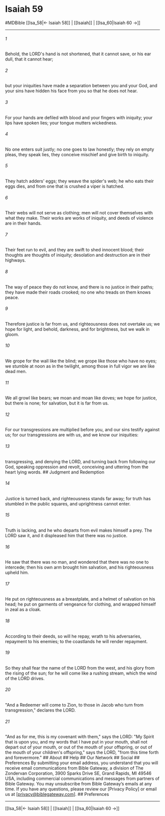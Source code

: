 # Isaiah 59
#MDBible
[[Isa_58|← Isaiah 58]] | [[Isaiah]] | [[Isa_60|Isaiah 60 →]]

***






###### 1 


Behold, the LORD's hand is not shortened, that it cannot save, or his ear dull, that it cannot hear; 





###### 2 


but your iniquities have made a separation between you and your God, and your sins have hidden his face from you so that he does not hear. 





###### 3 


For your hands are defiled with blood and your fingers with iniquity; your lips have spoken lies; your tongue mutters wickedness. 





###### 4 


No one enters suit justly; no one goes to law honestly; they rely on empty pleas, they speak lies, they conceive mischief and give birth to iniquity. 





###### 5 


They hatch adders' eggs; they weave the spider's web; he who eats their eggs dies, and from one that is crushed a viper is hatched. 





###### 6 


Their webs will not serve as clothing; men will not cover themselves with what they make. Their works are works of iniquity, and deeds of violence are in their hands. 





###### 7 


Their feet run to evil, and they are swift to shed innocent blood; their thoughts are thoughts of iniquity; desolation and destruction are in their highways. 





###### 8 


The way of peace they do not know, and there is no justice in their paths; they have made their roads crooked; no one who treads on them knows peace. 





###### 9 


Therefore justice is far from us, and righteousness does not overtake us; we hope for light, and behold, darkness, and for brightness, but we walk in gloom. 





###### 10 


We grope for the wall like the blind; we grope like those who have no eyes; we stumble at noon as in the twilight, among those in full vigor we are like dead men. 





###### 11 


We all growl like bears; we moan and moan like doves; we hope for justice, but there is none; for salvation, but it is far from us. 





###### 12 


For our transgressions are multiplied before you, and our sins testify against us; for our transgressions are with us, and we know our iniquities: 





###### 13 


transgressing, and denying the LORD, and turning back from following our God, speaking oppression and revolt, conceiving and uttering from the heart lying words. ## Judgment and Redemption 





###### 14 


Justice is turned back, and righteousness stands far away; for truth has stumbled in the public squares, and uprightness cannot enter. 





###### 15 


Truth is lacking, and he who departs from evil makes himself a prey. The LORD saw it, and it displeased him that there was no justice. 





###### 16 


He saw that there was no man, and wondered that there was no one to intercede; then his own arm brought him salvation, and his righteousness upheld him. 





###### 17 


He put on righteousness as a breastplate, and a helmet of salvation on his head; he put on garments of vengeance for clothing, and wrapped himself in zeal as a cloak. 





###### 18 


According to their deeds, so will he repay, wrath to his adversaries, repayment to his enemies; to the coastlands he will render repayment. 





###### 19 


So they shall fear the name of the LORD from the west, and his glory from the rising of the sun; for he will come like a rushing stream, which the wind of the LORD drives. 





###### 20 


"And a Redeemer will come to Zion, to those in Jacob who turn from transgression," declares the LORD. 





###### 21 


"And as for me, this is my covenant with them," says the LORD: "My Spirit that is upon you, and my words that I have put in your mouth, shall not depart out of your mouth, or out of the mouth of your offspring, or out of the mouth of your children's offspring," says the LORD, "from this time forth and forevermore." ## About ## Help ## Our Network ## Social ## Preferences By submitting your email address, you understand that you will receive email communications from Bible Gateway, a division of The Zondervan Corporation, 3900 Sparks Drive SE, Grand Rapids, MI 49546 USA, including commercial communications and messages from partners of Bible Gateway. You may unsubscribe from Bible Gateway&rsquo;s emails at any time. If you have any questions, please review our [Privacy Policy] or email us at [privacy@biblegateway.com]. ## Preferences

***

[[Isa_58|← Isaiah 58]] | [[Isaiah]] | [[Isa_60|Isaiah 60 →]]
